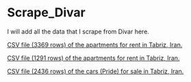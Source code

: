 # Scrape_Divar

I will add all the data that I scrape from Divar here.

[CSV file (3369 rows) of the apartments for rent in Tabriz, Iran.](https://github.com/boagh/Scrape_Divar/blob/main/housing%20rent/tabriz2.csv)

[CSV file (1291 rows) of the apartments for rent in Tabriz, Iran.](https://github.com/boagh/Scrape_Divar/blob/main/housing%20rent/tabriz1.csv)

[CSV file (2436 rows) of the cars (Pride) for sale in Tabriz, Iran.](https://github.com/boagh/Scrape_Divar/blob/main/car%20price/PrideTabriz.csv)
